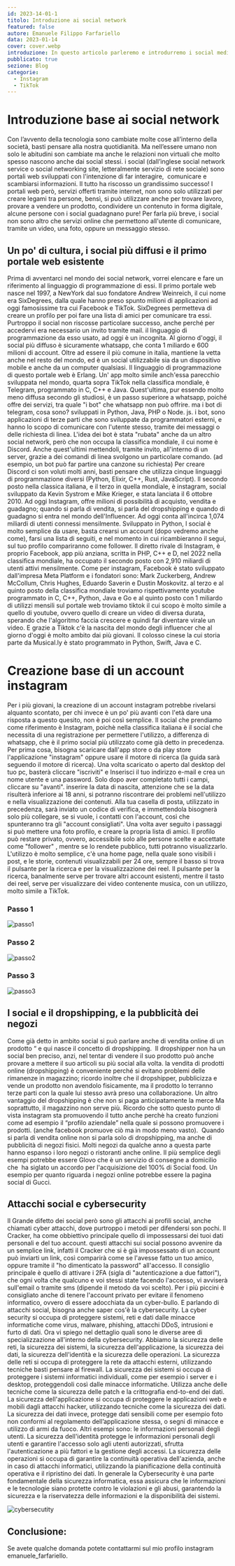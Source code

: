 ```yaml
---
id: 2023-14-01-1
titolo: Introduzione ai social network
featured: false
autore: Emanuele Filippo Farfariello
data: 2023-01-14
cover: cover.webp
introduzione: In questo articolo parleremo e introdurremo i social media.
pubblicato: true
sezione: Blog
categorie:
  - Instagram
  - TikTok
---
```



# Introduzione base ai social network
Con l’avvento della tecnologia sono cambiate molte cose all’interno della società, basti pensare alla nostra quotidianità. Ma nell’essere umano non solo le abitudini son cambiate ma anche le relazioni non virtuali che molto spesso nascono anche dai social stessi. i social (dall’inglese social network service o social networking site, letteralmente servizio di rete sociale) sono portali web sviluppati con l'intenzione di far interagire,  comunicare e scambiarsi informazioni. Il tutto ha riscosso un grandissimo successo! I portali web però, servizi offerti tramite internet,  non sono solo utilizzati per creare legami tra persone, bensì, si può utilizzare anche per trovare lavoro, provare a vendere un prodotto, condividere un contenuto in forma digitale, alcune persone con i social guadagnano pure! Per farla più breve, i social non sono altro che servizi online che permettono all'utente di comunicare, tramite un video, una foto, oppure un messaggio stesso.   
   
 
## Un po' di cultura, i social più diffusi e il primo portale web esistente
Prima di avventarci nel mondo dei social network, vorrei elencare e fare un riferimento al linguaggio di programmazione di essi.
Il primo portale web nasce nel 1997, a NewYork dal suo fondatore Andrew Weinreich, il cui nome era SixDegrees, dalla quale hanno preso spunto milioni di applicazioni ad oggi famosissime tra cui Facebook e TikTok. SixDegrees permetteva di creare un profilo per poi fare una lista di amici per comunicare tra essi. Purtroppo il social non riscosse particolare successo, anche perché per accedervi era necessario un invito tramite mail. il linguaggio di programmazione da esso usato, ad oggi è un incognita.
Al giorno d'oggi, il social più diffuso è sicuramente whatsapp, che conta 1 miliardo e 600 milioni di account. Oltre ad essere il più comune in italia, mantiene la vetta anche nel resto del mondo, ed è un social utilizzabile sia da un dispositivo mobile e anche da un computer qualsiasi. Il linguaggio di programmazione di questo portale web è Erlang. Un' app molto simile anch'essa parecchio sviluppata nel mondo, quarta sopra TikTok nella classifica mondiale, è Telegram, programmato in C, C++ e Java. Quest'ultima, pur essendo molto meno diffusa secondo gli studiosi, è un passo superiore a whatsapp, poiché offre dei servizi, tra quale "i bot" che whatsapp non può offrire. 
ma i bot di telegram, cosa sono? 
sviluppati in Python, Java, PHP o Node. js. i bot, sono applicazioni di terze parti che sono sviluppate da programmatori esterni, e hanno lo scopo di comunicare con l'utente stesso, tramite dei messaggi o delle richiesta di linea. L'idea dei bot è stata "rubata" anche da un altro social network, però che non occupa la classifica mondiale, il cui nome è Discord. Anche quest'ultimi mettendoli, tramite invito, all'interno di un server, grazie a dei comandi di linea svolgono un particolare comando. (ad esempio, un bot può far partire una canzone su richiesta) Per creare Discord ci son voluti molti anni, basti pensare che utilizza cinque linguaggi di programmazione diversi (Python, Elixir, C++, Rust, JavaScript).
Il secondo posto nella classica italiana, e il terzo in quella mondiale, è instagram, social sviluppato da Kevin Systrom e Mike Krieger, e stata lanciata il 6 ottobre 2010. Ad oggi Instagram, offre milioni di possibilità di acquisto, vendita e guadagno; quando si parla di vendita, si parla del dropshipping e quando di guadagno si entra nel mondo dell'Influencer. Ad oggi conta all'incirca 1,074 miliardi di utenti connessi mensilmente. Sviluppato in Python, l social è molto semplice da usare, basta crearsi un account (dopo vedremo anche come), farsi una lista di seguiti, e nel momento in cui ricambieranno il segui, sul tuo profilo compariranno come follower. Il diretto rivale di Instagram, è proprio Facebook, app più anziana, scritta in PHP, C++ e D, nel 2022 nella classifica mondiale, ha occupato il secondo posto con 2,910 miliardi di utenti attivi mensilmente. Come per instagram, Facebook è stato sviluppato dall'impresa Meta Platform e i fondatori sono: Mark Zuckerberg, Andrew McCollum, Chris Hughes, Eduardo Saverin e Dustin Moskovitz. al terzo e al quinto posto della classifica mondiale troviamo rispettivamente youtube programmato in 	C, C++, Python, Java e Go e al quinto posto con 1 miliardo di utilizzi mensili sul portale web troviamo tiktok il cui scopo è molto simile a quello di youtube, ovvero quello di creare un video di diversa durata, sperando che l'algoritmo faccia crescere e quindi far diventare virale un video. E grazie a Tiktok c'è la nascita del mondo degli influencer che al giorno d'oggi è molto ambito dai più giovani. Il colosso cinese la cui storia parte da Musical.ly è stato programmato in Python, Swift, Java e C. 

# Creazione base di un account instagram
Per i più giovani, la creazione di un account instagram potrebbe rivelarsi alquanto scontato, per chi invece è un po' più avanti con l'età dare una risposta a questo quesito, non è poi così semplice. Il social che prendiamo come riferimento è Instagram, poichè nella classifica italiana è il social che necessita di una registrazione per permettere l'utilizzo, a differenza di whatsapp, che è il primo social più utilizzato come già detto in precedenza. 
Per prima cosa, bisogna scaricare dall'app store o da play store l'applicazione "instagram" oppure usare il motore di ricerca (la guida sarà seguendo il motore di ricerca). Una volta scaricato o aperto dal desktop del tuo pc, basterà cliccare "iscriviti" e Inserisci il tuo indirizzo e-mail e crea un nome utente e una password. Solo dopo aver completato tutti i campi, cliccare su "avanti". inserire la data di nascita, attenzione che se la data risulterà inferiore ai 18 anni, si potranno riscontrare dei problemi nell'utilizzo e nella visualizzazione dei contenuti. Alla tua casella di posta, utilizzato in precedenza,  sarà inviato un codice di verifica, e immettendola bisognerà solo più collegare, se si vuole, i contatti con l'account, così che spunteranno tra gli "account consigliati". 
Una volta aver seguito i passaggi si può mettere una foto profilo, e creare la propria lista di amici. Il profilo può restare privato, ovvero, accessibile solo alle persone scelte e accettate come "follower" , mentre se lo rendete pubblico, tutti potranno visualizzarlo.
L'utilizzo è molto semplice, c'è una home page, nella quale sono visibili i post, e le storie, contenuti visualizzabili per 24 ore, sempre il basso si trova il pulsante per la ricerca e per la visualizzazione dei reel. Il pulsante per la ricerca, banalmente serve per trovare altri account esistenti, mentre il tasto dei reel, serve per visualizzare dei video contenente musica, con un utilizzo, molto simile a TikTok.   

 ### Passo 1

![passo1](/img/posts/introduzione-ai-social-network/social.webp)

### Passo 2 

![passo2](/img/posts/introduzione-ai-social-network/isc.webp)

### Passo 3

![passo3](/img/posts/introduzione-ai-social-network/priv.webp)


## I social e il dropshipping, e la pubblicità dei negozi
Come già detto in ambito social si può parlare anche di vendita online di un prodotto “ e qui nasce il concetto di dropshipping. 
Il dropshipper non ha un social ben preciso, anzi, nel tentar di vendere il suo prodotto può anche provare a mettere il suo articoli su più social alla volta. la vendita di prodotti online (dropshipping) è conveniente perché si evitano problemi delle rimanenze in magazzino; ricordo inoltre che il dropshipper, pubblicizza e vende un prodotto non avendolo fisicamente, ma il prodotto lo terranno terze parti con la quale lui stesso avrà preso una collaborazione. Un altro vantaggio del dropshipping è che non si paga anticipatamente la merce Ma soprattutto, il magazzino non serve più. Ricordo che sotto questo punto di vista instagram sta promuovendo il tutto anche perchè ha creato funzioni come ad esempio il “profilo aziendale” nella quale si possono promuovere i prodotti. (anche facebook promuove ciò ma in modo meno vasto).  Quando si parla di vendita online non si parla solo di dropshipping, ma anche di pubblicità di negozi fisici. Molti negozi da qualche anno a questa parte hanno espanso i loro negozi o ristoranti anche online. Il più semplice degli esempi potrebbe essere Glovo che è un servizio di consegne a domicilio che  ha siglato un accordo per l'acquisizione del 100% di Social food. Un esempio per quanto riguarda i negozi online potrebbe essere la pagina social di Gucci. 

## Attacchi social e cybersecurity
Il Grande difetto dei social però sono gli attacchi ai profili social, anche chiamati cyber attacchi, dove purtroppo i metodi per difendersi son pochi. Il Cracker, ha come obbiettivo principale quello di impossessarsi dei tuoi dati personali e del tuo account. questi attacchi sui social possono avvenire da un semplice link, infatti il Cracker che si è già impossessato di un account può inviarti un link, così comparirà come se l'avesse fatto un tuo amico, oppure tramite il "ho dimenticato la password" all'accesso. Il consiglio principale è quello di attivare i 2FA (sigla di "autenticazione a due fattori"), che ogni volta che qualcuno e voi stessi state facendo l'accesso, vi avviserà sull'email o tramite sms (dipende il metodo da voi scelto). Per i più piccini è consigliato anche di tenere l'account privato per evitare il fenomeno informatico, ovvero di essere adocchiata da un cyber-bullo. 
E parlando di attacchi social, bisogna anche saper cos'è la cybersecurity. 
La cyber security si occupa di proteggere sistemi, reti e dati dalle minacce informatiche come virus, malware, phishing, attacchi DDoS, intrusioni e furto di dati. Ora vi spiego nel dettaglio quali sono le  diverse aree di specializzazione all'interno della cybersecurity. Abbiamo la sicurezza delle reti, la sicurezza dei sistemi, la sicurezza dell'applicazione, la sicurezza dei dati, la sicurezza dell'identità e la sicurezza delle operazioni. La sicurezza delle reti si occupa di proteggere la rete da attacchi esterni, utilizzando tecniche basti pensare al firewall. La sicurezza dei sistemi si occupa di proteggere i sistemi informatici individuali, come per esempio i server e i desktop, proteggendoli così dalle minacce informatiche. Utilizza anche delle tecniche come la sicurezza delle patch e la crittografia end-to-end dei dati. La sicurezza dell'applicazione si occupa di proteggere le applicazioni web e mobili dagli attacchi hacker, utilizzando tecniche come la sicurezza dei dati. La sicurezza dei dati invece, protegge dati sensibili come per esempio foto non conformi al regolamento dell’applicazione stessa, o segni di minacce e utilizzo di armi da fuoco.
Altri esempi sono: 
le informazioni personali degli utenti.
La sicurezza dell'identità protegge le informazioni personali degli utenti e garantire l'accesso solo agli utenti autorizzati, sfrutta l'autenticazione a più fattori e la gestione degli accessi.
La sicurezza delle operazioni si occupa di garantire la continuità operativa dell'azienda, anche in caso di attacchi informatici, utilizzando la pianificazione della continuità operativa e il ripristino dei dati.
In generale la Cybersecurity è una parte fondamentale della sicurezza informatica, essa assicura che le informazioni e le tecnologie siano protette contro le violazioni e gli abusi, garantendo la sicurezza e la riservatezza delle informazioni e la disponibilità dei sistemi. 

![cybersecutity](/img/posts/introduzione-ai-social-network/cybersecuriti.webp)

## Conclusione:
Se avete qualche domanda potete contattarmi sul mio profilo instagram emanuele_farfariello.